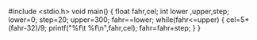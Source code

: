 #include <stdio.h>
void main()
{
    float fahr,cel;
    int lower ,upper,step;
    lower=0;
    step=20;
    upper=300;
    fahr==lower;
    while(fahr<=upper)
    {
        cel=5*(fahr-32)/9;
        printf("%f\t %f\n",fahr,cel);
        fahr=fahr+step;
    }
}
